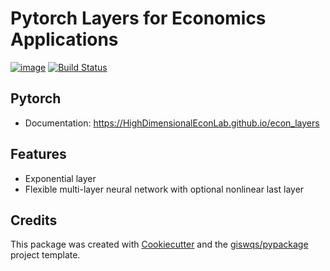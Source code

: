 # Pytorch Layers for Economics Applications

[![image](https://img.shields.io/pypi/v/econ_layers.svg)](https://pypi.python.org/pypi/econ_layers) [![Build Status](https://github.com/HighDimensionalEconLab/econ_layers.jl/workflows/build/badge.svg)](https://github.com/HighDimensionalEconLab/DifferentiableStateSpaceModels.jl/actions)

## Pytorch 


-   Documentation: https://HighDimensionalEconLab.github.io/econ_layers

## Features

- Exponential layer
- Flexible multi-layer neural network with optional nonlinear last layer

## Credits

This package was created with [Cookiecutter](https://github.com/cookiecutter/cookiecutter) and the [giswqs/pypackage](https://github.com/giswqs/pypackage) project template.
